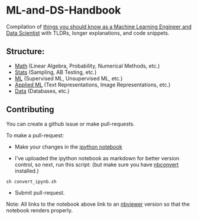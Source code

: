 # ML-and-DS-Handbook

Compilation of [things you should know as a Machine Learning Engineer and Data Scientist](https://nbviewer.jupyter.org/github/innainu/ML-and-DS-Handbook/blob/master/ML_Notes.ipynb) with TLDRs, longer explanations, and code snippets.

## Structure:

- [Math](https://nbviewer.jupyter.org/github/innainu/ML-and-DS-Handbook/blob/master/ML_Notes.ipynb#math) (Linear Algebra, Probability, Numerical Methods, etc.)
- [Stats](https://nbviewer.jupyter.org/github/innainu/ML-and-DS-Handbook/blob/master/ML_Notes.ipynb#statistics) (Sampling, AB Testing, etc.)
- [ML](https://nbviewer.jupyter.org/github/innainu/ML-and-DS-Handbook/blob/master/ML_Notes.ipynb#ml) (Supervised ML, Unsupervised ML, etc.)
- [Applied ML](https://nbviewer.jupyter.org/github/innainu/ML-and-DS-Handbook/blob/master/ML_Notes.ipynb#appliedml) (Text Representations, Image Representations, etc.)
- [Data](https://nbviewer.jupyter.org/github/innainu/ML-and-DS-Handbook/blob/master/ML_Notes.ipynb#data) (Databases, etc.)

## Contributing

You can create a github issue or make pull-requests.

To make a pull-request:

- Make your changes in the [ipython notebook](/ML_Notes.ipynb)

- I've uploaded the ipython notebook as markdown for better version control, so next, run this script: (but make sure you have [nbconvert](https://nbconvert.readthedocs.io/en/latest/index.html) installed.)

``` sh convert_ipynb.sh ```

- Submit pull-request.

Note: All links to the notebook above link to an [nbviewer](https://nbviewer.jupyter.org/) version so that the notebook renders properly.
